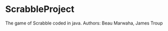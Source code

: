 ScrabbleProject
===============
The game of Scrabble coded in java.
Authors: Beau Marwaha, James Troup
